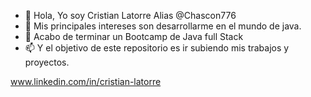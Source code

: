 - 👋 Hola, Yo soy Cristian Latorre Alias @Chascon776
- 👀 Mis principales intereses son desarrollarme en el mundo de java.
- 🌱 Acabo de terminar un Bootcamp de Java full Stack
- 📫 Y el objetivo de este repositorio es ir subiendo mis trabajos y proyectos.

www.linkedin.com/in/cristian-latorre

<!---
Saludos Cordiales
--->
